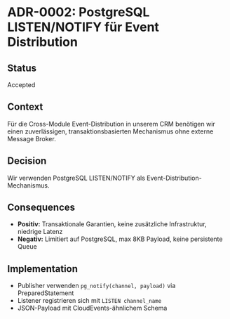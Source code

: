 # ADR-0002: PostgreSQL LISTEN/NOTIFY für Event Distribution

## Status
Accepted

## Context
Für die Cross-Module Event-Distribution in unserem CRM benötigen wir einen zuverlässigen, transaktionsbasierten Mechanismus ohne externe Message Broker.

## Decision
Wir verwenden PostgreSQL LISTEN/NOTIFY als Event-Distribution-Mechanismus.

## Consequences
- **Positiv:** Transaktionale Garantien, keine zusätzliche Infrastruktur, niedrige Latenz
- **Negativ:** Limitiert auf PostgreSQL, max 8KB Payload, keine persistente Queue

## Implementation
- Publisher verwenden `pg_notify(channel, payload)` via PreparedStatement
- Listener registrieren sich mit `LISTEN channel_name`
- JSON-Payload mit CloudEvents-ähnlichem Schema